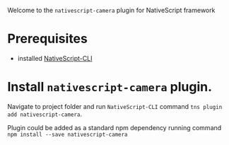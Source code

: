 Welcome to the `nativescript-camera` plugin for NativeScript framework 

# Prerequisites

- installed [NativeScript-CLI](https://github.com/NativeScript/nativescript-cli)

# Install `nativescript-camera` plugin.

Navigate to project folder and run `NativeScript-CLI` command `tns plugin add nativescript-camera`.

Plugin could be added as a standard npm dependency running command `npm install --save nativescript-camera`